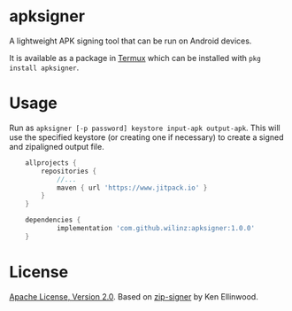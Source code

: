 apksigner
=========
A lightweight APK signing tool that can be run on Android devices.

It is available as a package in [Termux](https://termux.com) which can be installed with `pkg install apksigner`.

Usage
=====
Run as `apksigner [-p password] keystore input-apk output-apk`. This will use the specified keystore (or creating one if necessary) to create a signed and zipaligned output file.

```gradle
	allprojects {
		repositories {
			//...
			maven { url 'https://www.jitpack.io' }
		}
	}
```
```gradle
	dependencies {
	        implementation 'com.github.wilinz:apksigner:1.0.0'
	}
```
License
=======
[Apache License, Version 2.0](http://www.apache.org/licenses/LICENSE-2.0). Based on [zip-signer](https://code.google.com/p/zip-signer/) by Ken Ellinwood.

